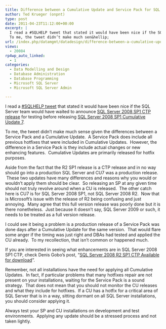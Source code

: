 ```yaml
---
title: Difference between a Cumulative Update and Service Pack for SQL Server
author: Ted Krueger (onpnt)
type: post
date: 2011-04-23T11:12:00+00:00
excerpt: |
  I read a #SQLHELP tweet that stated it would have been nice if the SQL Server team would have waited to announce SQL Server 2008 SP1 CTP release for testing before releasing SQL Server 2008 SP1 Cumulative Update 7.
  To me, the tweet didn’t make much sen&hellip;
url: /index.php/datamgmt/datadesign/difference-between-a-cumulative-update/
views:
  - 20084
rp4wp_auto_linked:
  - 1
categories:
  - Data Modelling and Design
  - Database Administration
  - Database Programming
  - Microsoft SQL Server
  - Microsoft SQL Server Admin

---
```

I read a [#SQLHELP tweet][1] that stated it would have been nice if the SQL Server team would have waited to announce [SQL Server 2008 SP1 CTP release][2] for testing before releasing [SQL Server 2008 SP1 Cumulative Update 7][3].

To me, the tweet didn’t make much sense given the differences between a Service Pack and a Cumulative Update.  A Service Pack does include all previous hotfixes that were included in Cumulative Updates.  However, the difference in a Service Pack is they include actual changes or new enhancing features.  Cumulative Updates are primarily released for hotfix purposes.

Aside from the fact that the R2 SP1 release is a CTP release and in no way should go into a production SQL Server and CU7 was a production release.  These two updates have many differences and reasons why you would or wouldn’t apply them should be clear.  So releasing an SP at any given time should not truly revolve around when a CU is released.  The other catch here is CU7 is for SQL Server 2008 SP1, not SQL Server 2008 R2.  Now that is Microsoft’s issue with the release of R2 being confusing and just annoying.  Many agree that this full version release was poorly done but it is there nonetheless.  Just because it doesn’t say, SQL Server 2009 or such, it needs to be treated as a full version release.

I could see it being a problem is a production release of a Service Pack was done days after a Cumulative Update for the same version.  That would flare some anger if the timing was just right and DBAs had tested and applied the CU already.  To my recollection, that isn’t common or happened much. 

If you are interested in seeing what enhancements are in SQL Server 2008 SP1 CTP, check Denis Gobo’s post, “[SQL Server 2008 R2 SP1 CTP Available for download][4]”.

Remember, not all installations have the need for applying all Cumulative Updates.  In fact, if particular problems that many hotfixes repair are not present on your installations, waiting for the Service Pack is a sound strategy.  That does not mean that you should not monitor the CU releases and what they include for hotfixes.  If a CU has a hotfix for a critical area of SQL Server that is in a way, sitting dormant on all SQL Server installations, you should consider applying it. 

Always test your SP and CU installations on development and test environments.  Applying any update should be a stressed process and not taken lightly.

 [1]: http://bit.ly/gZTEIh
 [2]: http://blogs.technet.com/b/dataplatforminsider/archive/2011/04/22/sql-server-2008-r2-sp1-ctp-now-available-for-testing.aspx
 [3]: http://support.microsoft.com/kb/979065
 [4]: /index.php/DataMgmt/DBProgramming/MSSQLServer/sql-server-2008-r2-sp1